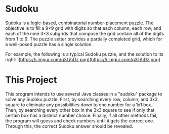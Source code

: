 # Sudoku
Sudoku is a logic-based, combinatorial number-placement puzzle. The objective is to fill a 9×9 grid with digits so that each column, each row, and each of the nine 3×3 subgrids that compose the grid contain all of the digits from 1 to 9. The puzzle setter provides a partially completed grid, which for a well-posed puzzle has a single solution.

For example, the following is a typical Sudoku puzzle, and the solution to its right: ![https://i.imgur.com/q3LjhDz.png](https://i.imgur.com/q3LjhDz.png)

# This Project
This program intends to use several Java classes in a "sudoku" package to solve any Sudoku puzzle. First, by searching every row, column, and 3x3 square to eliminate any possibilities down to one number for a 1x1 box. Then, by searching every other box in the 3x3 square to see if only that certain box has a distinct number choice. Finally, if all other methods fail, the program will guess and check numbers until it gets the correct one. Through this, the correct Sudoku answer should be revealed.
